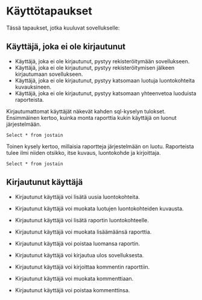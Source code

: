 # Käyttötapaukset

Tässä tapaukset, jotka kuuluvat sovellukselle:

## Käyttäjä, joka ei ole kirjautunut

- Käyttäjä, joka ei ole kirjautunut, pystyy rekisteröitymään sovellukseen.
- Käyttäjä, joka ei ole kirjautunut, pystyy rekisteröitymisen jälkeen kirjautumaan sovellukseen.
- Käyttäjä, joka ei ole kirjautunut, pystyy katsomaan luotuja luontokohteita kuvauksineen.
- Käyttäjä, joka ei ole kirjautunut, pystyy katsomaan yhteenvetoa luoduista raporteista. 

Kirjautumattomat käyttäjät näkevät kahden sql-kyselyn tulokset. Ensimmäinen kertoo, kuinka monta raporttia kukin käyttäjä on luonut järjestelmään.

```
Select * from jostain
```

Toinen kysely kertoo, millaisia raportteja järjestelmään on luotu. Raporteista tulee ilmi niiden otsikko, itse kuvaus, luontokohde ja kirjoittaja. 

```
Select * from jostain
```


## Kirjautunut käyttäjä

- Kirjautunut käyttäjä voi lisätä uusia luontokohteita.
- Kirjautunut käyttäjä voi muokata luotujen luontokohteiden kuvausta.
- Kirjautunut käyttäjä voi lisätä raportin luontokohteelle.
- Kirjautunut käyttäjä voi muokata lisäämäänsä raporttia.
- Kirjautunut käyttäjä voi poistaa luomansa raportin.
- Kirjautunut käyttäjä voi kirjautua ulos sovelluksesta.

- Kirjautunut käyttäjä voi kirjoittaa kommentin raporttiin.
- Kirjautunut käyttäjä voi muokata kommenttiaan.
- Kirjautunut käyttäjä voi poistaa kommenttinsa.

